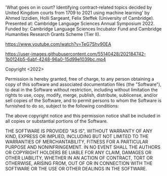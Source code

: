 'What goes on in court? Identifying contract-related topics decided by United Kingdom courts from 1709 to 2021 using machine learning' by Ahmed Izzidien, Holli Sargeant, Felix Steffek (University of Cambridge). Presented at: Cambridge Language Sciences Annual Symposium 2022.
Funded by: Cambridge Language Sciences Incubator Fund and Cambridge Humanities Research Grants Scheme (Tier II).

https://www.youtube.com/watch?v=TeG7Shv90EA

https://user-images.githubusercontent.com/55140428/202184742-1b0124b5-6abf-4248-96a0-15d99e1039bc.mp4


<MIT License>
Copyright <2022> 

Permission is hereby granted, free of charge, to any person obtaining a copy of this software and associated documentation files (the "Software"), to deal in the Software without restriction, including without limitation the rights to use, copy, modify, merge, publish, distribute, sublicense, and/or sell copies of the Software, and to permit persons to whom the Software is furnished to do so, subject to the following conditions:

The above copyright notice and this permission notice shall be included in all copies or substantial portions of the Software.

THE SOFTWARE IS PROVIDED "AS IS", WITHOUT WARRANTY OF ANY KIND, EXPRESS OR IMPLIED, INCLUDING BUT NOT LIMITED TO THE WARRANTIES OF MERCHANTABILITY, FITNESS FOR A PARTICULAR PURPOSE AND NONINFRINGEMENT. IN NO EVENT SHALL THE AUTHORS OR COPYRIGHT HOLDERS BE LIABLE FOR ANY CLAIM, DAMAGES OR OTHER LIABILITY, WHETHER IN AN ACTION OF CONTRACT, TORT OR OTHERWISE, ARISING FROM, OUT OF OR IN CONNECTION WITH THE SOFTWARE OR THE USE OR OTHER DEALINGS IN THE SOFTWARE.
